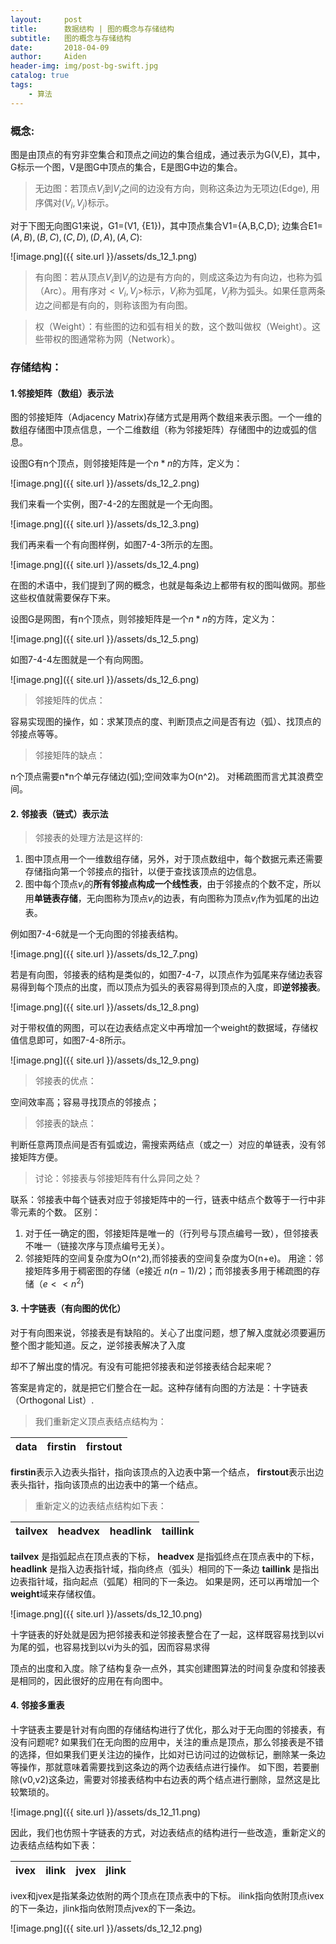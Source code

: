 ```yaml
---
layout:     post
title:      数据结构 | 图的概念与存储结构
subtitle:   图的概念与存储结构
date:       2018-04-09
author:     Aiden
header-img: img/post-bg-swift.jpg
catalog: true 			
tags:								
    - 算法
---
```


### 概念:

 图是由顶点的有穷非空集合和顶点之间边的集合组成，通过表示为G(V,E)，其中，G标示一个图，V是图G中顶点的集合，E是图G中边的集合。

 >  无边图：若顶点$V_{i}$到$V_{j}$之间的边没有方向，则称这条边为无项边(Edge), 用序偶对$(V_{i},V_{j})$标示。

对于下图无向图G1来说，G1=(V1, {E1})，其中顶点集合V1={A,B,C,D}; 边集合E1=${(A,B),(B,C),(C,D),(D,A),(A,C)}$:

![image.png]({{ site.url }}/assets/ds_12_1.png)

 >  有向图：若从顶点$V_{i}$到$V_{j}$的边是有方向的，则成这条边为有向边，也称为弧（Arc）。用有序对$<V_{i},V_{j}>$标示，$V_{i}$称为弧尾，$V_{j}$称为弧头。如果任意两条边之间都是有向的，则称该图为有向图。


 > 权（Weight）：有些图的边和弧有相关的数，这个数叫做权（Weight）。这些带权的图通常称为网（Network）。


### 存储结构：

#### 1.邻接矩阵（数组）表示法

图的邻接矩阵（Adjacency Matrix)存储方式是用两个数组来表示图。一个一维的数组存储图中顶点信息，一个二维数组（称为邻接矩阵）存储图中的边或弧的信息。

设图G有n个顶点，则邻接矩阵是一个$n*n$的方阵，定义为：

![image.png]({{ site.url }}/assets/ds_12_2.png)

我们来看一个实例，图7-4-2的左图就是一个无向图。

![image.png]({{ site.url }}/assets/ds_12_3.png)

我们再来看一个有向图样例，如图7-4-3所示的左图。

![image.png]({{ site.url }}/assets/ds_12_4.png)

在图的术语中，我们提到了网的概念，也就是每条边上都带有权的图叫做网。那些这些权值就需要保存下来。

设图G是网图，有n个顶点，则邻接矩阵是一个$n*n$的方阵，定义为：

![image.png]({{ site.url }}/assets/ds_12_5.png)

如图7-4-4左图就是一个有向网图。

![image.png]({{ site.url }}/assets/ds_12_6.png)

> 邻接矩阵的优点：

容易实现图的操作，如：求某顶点的度、判断顶点之间是否有边（弧）、找顶点的邻接点等等。

> 邻接矩阵的缺点：

n个顶点需要n*n个单元存储边(弧);空间效率为O(n^2)。 对稀疏图而言尤其浪费空间。

#### 2. 邻接表（链式）表示法

> 邻接表的处理方法是这样的:

1. 图中顶点用一个一维数组存储，另外，对于顶点数组中，每个数据元素还需要存储指向第一个邻接点的指针，以便于查找该顶点的边信息。
2. 图中每个顶点$v_{i}$的**所有邻接点构成一个线性表**，由于邻接点的个数不定，所以用**单链表存储**，无向图称为顶点$v_{i}$的边表，有向图称为顶点$v_{i}$作为弧尾的出边表。

例如图7-4-6就是一个无向图的邻接表结构。

![image.png]({{ site.url }}/assets/ds_12_7.png)

若是有向图，邻接表的结构是类似的，如图7-4-7，以顶点作为弧尾来存储边表容易得到每个顶点的出度，而以顶点为弧头的表容易得到顶点的入度，即**逆邻接表**。

![image.png]({{ site.url }}/assets/ds_12_8.png)

对于带权值的网图，可以在边表结点定义中再增加一个weight的数据域，存储权值信息即可，如图7-4-8所示。

![image.png]({{ site.url }}/assets/ds_12_9.png)

> 邻接表的优点：

空间效率高；容易寻找顶点的邻接点；

> 邻接表的缺点：

判断任意两顶点间是否有弧或边，需搜索两结点（或之一）对应的单链表，没有邻接矩阵方便。

> 讨论：邻接表与邻接矩阵有什么异同之处？

联系：邻接表中每个链表对应于邻接矩阵中的一行，链表中结点个数等于一行中非零元素的个数。
区别：
1. 对于任一确定的图，邻接矩阵是唯一的（行列号与顶点编号一致），但邻接表不唯一（链接次序与顶点编号无关）。
2. 邻接矩阵的空间复杂度为O(n^2),而邻接表的空间复杂度为O(n+e)。
用途：邻接矩阵多用于稠密图的存储（e接近 $n(n-1)/2$)；而邻接表多用于稀疏图的存储（$e<<n^2$)


#### 3. 十字链表（有向图的优化）

对于有向图来说，邻接表是有缺陷的。关心了出度问题，想了解入度就必须要遍历整个图才能知道。反之，逆邻接表解决了入度

却不了解出度的情况。有没有可能把邻接表和逆邻接表结合起来呢？

答案是肯定的，就是把它们整合在一起。这种存储有向图的方法是：十字链表（Orthogonal List）.

> 我们重新定义顶点表结点结构为：

data | firstin | firstout
--- | --- | ---

**firstin**表示入边表头指针，指向该顶点的入边表中第一个结点，
**firstout**表示出边表头指针，指向该顶点的出边表中的第一个结点。

> 重新定义的边表结点结构如下表：

tailvex | headvex | headlink | taillink
--- | --- | --- | ---

**tailvex** 是指弧起点在顶点表的下标，
**headvex** 是指弧终点在顶点表中的下标，
**headlink** 是指入边表指针域，指向终点（弧头）相同的下一条边
**taillink** 是指出边表指针域，指向起点（弧尾）相同的下一条边。
如果是网，还可以再增加一个**weight**域来存储权值。

![image.png]({{ site.url }}/assets/ds_12_10.png)

十字链表的好处就是因为把邻接表和逆邻接表整合在了一起，这样既容易找到以vi为尾的弧，也容易找到以vi为头的弧，因而容易求得

顶点的出度和入度。除了结构复杂一点外，其实创建图算法的时间复杂度和邻接表是相同的，因此很好的应用在有向图中。


#### 4. 邻接多重表

十字链表主要是针对有向图的存储结构进行了优化，那么对于无向图的邻接表，有没有问题呢?
如果我们在无向图的应用中，关注的重点是顶点，那么邻接表是不错的选择，但如果我们更关注边的操作，比如对已访问过的边做标记，删除某一条边等操作，那就意味着需要找到这条边的两个边表结点进行操作。
如下图，若要删除(v0,v2)这条边，需要对邻接表结构中右边表的两个结点进行删除，显然这是比较繁琐的。

![image.png]({{ site.url }}/assets/ds_12_11.png)

因此，我们也仿照十字链表的方式，对边表结点的结构进行一些改造，重新定义的边表结点结构如下表：

ivex | ilink | jvex | jlink
--- | --- | --- | ---

ivex和jvex是指某条边依附的两个顶点在顶点表中的下标。
ilink指向依附顶点ivex的下一条边，jlink指向依附顶点jvex的下一条边。

![image.png]({{ site.url }}/assets/ds_12_12.png)
